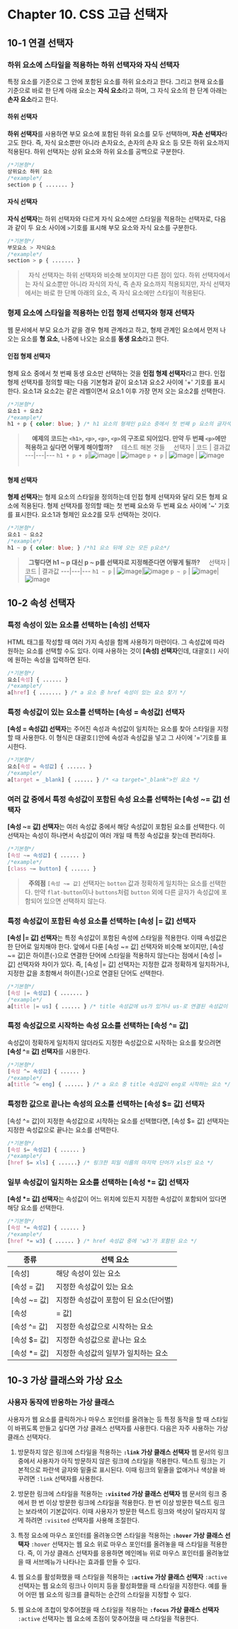 # Chapter 10. CSS 고급 선택자

## 10-1 연결 선택자

### 하위 요소에 스타일을 적용하는 하위 선택자와 자식 선택자

특정 요소를 기준으로 그 안에 포함된 요소를 하위 요소라고 한다. 그리고 현재 요소를 기준으로 바로 한 단계 아래 요소는 **자식 요소**라고 하며, 그 자식 요소의 한 단계 아래는 **손자 요소**라고 한다.

#### 하위 선택자

**하위 선택자**를 사용하면 부모 요소에 포함된 하위 요소를 모두 선택하며, **자손 선택자**라고도 한다. 즉, 자식 요소뿐만 아니라 손자요소, 손자의 손자 요소 등 모든 하위 요소까지 적용된다. 하위 선택자는 상위 요소와 하위 요소를 공백으로 구분한다.

```css
/*기본형*/
상위요소 하위 요소
/*example*/
section p { ....... }
```

#### 자식 선택자

**자식 선택자**는 하위 선택자와 다르게 자식 요소에만 스타일을 적용하는 선택자로, 다음과 같이 두 요소 사이에 `>`기호를 표시해 부모 요소와 자식 요소를 구분한다. 

```css
/*기본형*/
부모요소 > 자식요소
/*example*/
section > p { ....... }
```
> &nbsp;
> 자식 선택자는 하위 선택자와 비슷해 보이지만 다른 점이 있다. 하위 선택자에서는 자식 요소뿐만 아니라 자식의 자식, 즉 손자 요소까지 적용되지만, 자식 선택자에서는 바로 한 단께 아래의 요소, 즉 자식 요소에만 스타일이 적용된다.
> &nbsp;

### 형제 요소에 스타일을 적용하는 인접 형제 선택자와 형재 선택자

웹 문서에서 부모 요소가 같을 경우 형제 관계라고 하고, 형제 관계인 요소에서 먼저 나오는 요소를 **형 요소**, 나중에 나오는 요소를 **동생 요소**라고 한다.

#### 인접 형제 선택자

형제 요소 중에서 첫 번째 동생 요소만 선택하는 것을 **인접 형제 선택자**라고 한다. 인접 형제 선택자를 정의할 때는 다음 기본형과 같이 요소1과 요소2 사이에 '+' 기호를 표시한다. 요소1과 요소2는 같은 레벨이면서 요소1 이후 가장 먼저 오는 요소2를 선택한다.

```css
/*기본형*/
요소1 + 요소2
/*example*/
h1 + p { color: blue; } /* h1 요소의 형제인 p요소 중에서 첫 번째 p 요소의 글자색을 변경 */
```
> &nbsp;
> &nbsp;
> **예제의 코드는 `<h1>`, `<p>`, `<p>`, `<p>`의 구조로 되어있다. 만약 두 번째 `<p>`에만 적용하고 싶다면 어떻게 해야할까?**
> &nbsp;
> &nbsp;
> 테스트 해본 것들
> &nbsp;
> &nbsp;
> 선택자 | 코드 | 결과값
> ---|---|---
> `h1 + p + p`|![image](https://user-images.githubusercontent.com/91731260/187863566-19942563-813e-4d15-ba5d-3e0bde6cecc2.png) | ![image](https://user-images.githubusercontent.com/91731260/187864437-2cda1ea8-f28a-417f-9c8c-2b11f71857a3.png)
> `p + p` | ![image](https://user-images.githubusercontent.com/91731260/187872080-2496158f-5f04-4fce-809a-966182837a60.png) | ![image](https://user-images.githubusercontent.com/91731260/187872255-62227b1a-39b0-4179-8595-540d2a1bb3a5.png)
> &nbsp;
> &nbsp;


#### 형제 선택자

**형제 선택자**는 형제 요소의 스타일을 정의하는데 인접 형제 선택자와 달리 모든 형제 요소에 적용된다. 형제 선택자를 정의할 때는 첫 번째 요소와 두 번째 요소 사이에 '~' 기호를 표시한다. 요소1과 형제인 요소2를 모두 선택하는 것이다.

```css
/*기본형*/
요소1 ~ 요소2
/*example*/
h1 ~ p { color: blue; } /*h1 요소 뒤에 오는 모든 p요소*/
```

> &nbsp;
> **그렇다면 h1 ~ p 대신 p ~ p를 선택자로 지정해준다면 어떻게 될까?**
> &nbsp;
> &nbsp;
> 선택자 | 코드 | 결과값
> ---|---|---
> `h1 ~ p` | ![image](https://user-images.githubusercontent.com/91731260/187873824-7d1f5ae8-0d02-4500-bcd2-d04b3ec129b9.png)|![image](https://user-images.githubusercontent.com/91731260/187874023-eaaaa750-819e-4ae8-a694-8a23488e294e.png)
> `p ~ p` | ![image](https://user-images.githubusercontent.com/91731260/187874303-e788e750-2e2b-46ed-9c9a-361e534abc79.png)|![image](https://user-images.githubusercontent.com/91731260/187874438-295cb067-a5e2-40c5-b003-92a12496b272.png)
> &nbsp;
> &nbsp;

## 10-2 속성 선택자

### 특정 속성이 있는 요소를 선택하는 [속성] 선택자

HTML 태그를 작성할 때 여러 가지 속성을 함께 사용하기 마련이다. 그 속성값에 따라 원하는 요소를 선택할 수도 있다. 이때 사용하는 것이 **[속성] 선택자**인데, 대괄호`[]` 사이에 원하는 속성을 입력하면 된다.

```css
/*기본형*/
요소[속성] { ...... }
/*example*/
a[href] { ....... } /* a 요소 중 href 속성이 있는 요소 찾기 */
```

### 특정 속성값이 있는 요소를 선택하는 [속성 = 속성값] 선택자

**[속성 = 속성값] 선택자**는 주어진 속성과 속성값이 일치하는 요소를 찾아 스타일을 지정할 때 사용한다. 이 형식은 대괄호`[]`안에 속성과 속성값을 넣고 그 사이에 '='기호를 표시한다. 

```css
/*기본형*/
요소[속성 = 속성값] { ...... }
/*example*/
a[target = _blank] { ...... } /* <a target="_blank">인 요소 */
```

### 여러 값 중에서 특정 속성값이 포함된 속성 요소를 선택하는 [속성 ~= 값] 선택자

**[속성 ~= 값] 선택자**는 여러 속성값 중에서 해당 속성값이 포함된 요소를 선택한다. 이 선택자는 속성이 하나면서 속성값이 여러 개일 때 특정 속성값을 찾는데 편리하다. 

```css
/*기본형*/
[속성 ~= 속성값] { ...... }
/*example*/
[class ~= button] { ...... }
```

> &nbsp;
> **주의점**
> `[속성 ~= 값]` 선택자는 `botton` 값과 정확하게 일치하는 요소를 선택한다. 만약 `flat-button`이나 `buttons`처럼 `button` 외에 다른 글자가 속성값에 포함되어 있으면 선택하지 않는다.
> &nbsp;

### 특정 속성값이 포함된 속성 요소를 선택하는 [속성 |= 값] 선택자

**[속성 |= 값] 선택자**는 특정 속성값이 포함된 속성에 스타일을 적용한다. 이때 속성값은 한 단어로 일치해야 한다. 앞에서 다룬 [속성 ~= 값] 선택자와 비슷해 보이지만, [속성 ~= 값]은 하이픈(-)으로 연결한 단어에 스타일을 적용하지 않는다는 점에서 [속성 |= 값] 선택자와 차이가 있다. 즉, [속성 |= 값] 선택자는 지정한 값과 정확하게 일치하거나, 지정한 값을 초함해서 하이픈(-)으로 연결된 단어도 선택한다.


```css
/*기본형*/
[속성 |= 속성값] { ....... }
/*example*/
a[title |= us] { ...... } /* title 속성값에 us가 있거나 us-로 연결된 속성값이 있는 a요소 */
```

### 특정 속성값으로 시작하는 속성 요소를 선택하는 [속성 ^= 값]

속성값이 정확하게 일치하지 않더라도 지정한 속성값으로 시작하는 요소를 찾으려면 **[속성 ^= 값] 선택자**를 시용한다. 

```css
/*기본형*/
[속성 ^= 속성값] { ...... }
/*example*/
a[title ^= eng] { ...... } /* a 요소 중 title 속성값이 eng로 시작하는 요소 */
```

### 특정한 값으로 끝나는 속성의 요소를 선택하는 [속성 $= 값] 선택자

[속성 ^= 값]이 지정한 속성값으로 시작하는 요소를 선택했다면, [속성 $= 값] 선택자는 지정한 속성값으로 끝나는 요소를 선택한다. 

```css
/*기본형*/
[속성 $= 속성값] { ...... }
/*example*/
[href $= xls] { ......} /* 링크한 피일 이름의 마지막 단어가 xls인 요소 */
```

### 일부 속성값이 일치하는 요소를 선택하는 [속성 *= 값] 선택자

**[속성 *= 값] 선택자**는 속성값이 어느 위치에 있든지 지정한 속성값이 포함되어 있다면 해당 요소를 선택한다.

```css
/*기본형*/
[속성 *= 속성값] { ...... }
/*example*/
[href *= w3] { ...... } /* href 속성값 중에 'w3'가 포함된 요소 */
```

종류 | 선택 요소
---|---
[속성] | 해당 속성이 있는 요소
[속성 = 값] | 지정한 속성값이 있는 요소
[속성 ~= 값] | 지정한 속성값이 포함이 된 요소(단어별)
[속성 |= 값] | 지정한 속성값이 포함이 된 요소(하이픈 포함, 단어별)
[속성 ^= 값] | 지정한 속성값으로 시작하는 요소
[속성 $= 값] | 지정한 속성값으로 끝나는 요소
[속성 *= 값] | 지정한 속성값의 일부가 일치하는 요소

## 10-3 가상 클래스와 가상 요소

### 사용자 동작에 반응하는 가상 클래스

사용자가 웹 요소를 클릭하거나 마우스 포인터를 올려놓는 등 특정 동작을 할 때 스타일이 바뀌도록 만들고 싶다면 가상 클래스 선택자를 사용한다.
다음은 자주 사용하는 가상 클래스 선택자다.

1. 방문하지 않은 링크에 스타일을 적용하는 **`:link` 가상 클래스 선택자**
웹 문서의 링크 중에서 사용자가 아직 방문하지 않은 링크에 스타일을 적용한다. 텍스트 링크는 기본적으로 파란색 글자와 밑줄로 표시된다. 이때 링크의 밑줄을 없애거나 색상을 바꾸려면 `:link` 선택자를 사용한다.

2. 방문한 링크에 스타일을 적용하는 **`:visited` 가상 클래스 선택자**
웹 문서의 링크 중에서 한 번 이상 방문한 링크에 스타일을 적용한다. 한 번 이상 방문한 텍스트 링크는 보라색이 기본값이다. 이때 사용자가 방문한 텍스트 링크와 색상이 달라지지 않게 하려면 `:visited` 선택자를 사용해 조절한다.

3. 특정 요소에 마우스 포인터를 올려놓으면 스타일을 적용하는 **`:hover` 가상 클래스 선택자**
`:hover` 선택자는 웹 요소 위로 마우스 포인터를 올려놓을 때 스타일을 적용한다. 즉, 이 가상 클래스 선택자를 응용하면 메인메뉴 위로 마우스 포인터를 올려놓았을 때 서브메뉴가 나타나는 효과를 만들 수 있다. 

4. 웹 요소를 활성화했을 때 스타일을 적용하는 **`:active` 가상 클래스 선택자**
`:active` 선택자는 웹 요소의 링크나 이미지 등을 활성화했을 때 스타일을 지정한다. 예를 들어 어떤 웹 요소의 링크를 클릭하는 순간의 스타일을 지정할 수 있다.

5. 웹 요소에 초첩이 맞추어졌을 때 스타일을 적용하는 **`:focus` 가상 클래스 선택자**
`:active` 선택자는 웹 요소에 초점이 맞추어졌을 때 스타일을 적용한다.